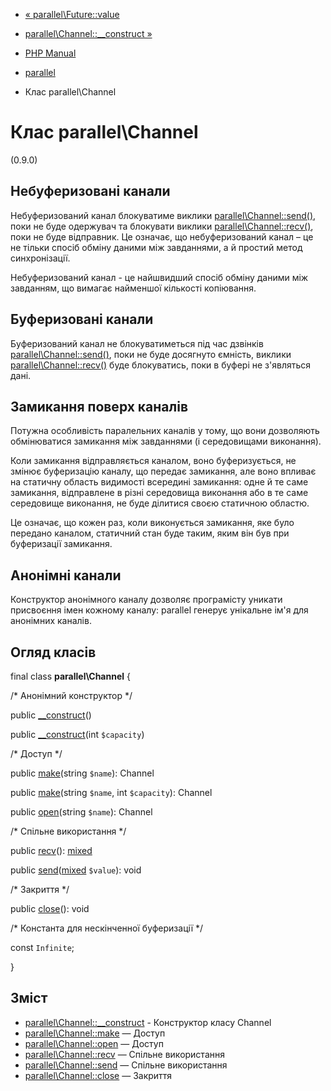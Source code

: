 - [« parallel\Future::value](parallel-future.value.md)
- [parallel\Channel::\_\_construct »](parallel-channel.construct.md)

- [PHP Manual](index.md)
- [parallel](book.parallel.md)
- Клас parallel\Channel

# Клас parallel\Channel

(0.9.0)

## Небуферизовані канали

Небуферизований канал блокуватиме виклики
[parallel\Channel::send()](parallel-channel.send.md), поки
не буде одержувач та блокувати виклики
[parallel\Channel::recv()](parallel-channel.recv.md), поки
не буде відправник. Це означає, що небуферизований канал – це не
тільки спосіб обміну даними між завданнями, а й простий метод
синхронізації.

Небуферизований канал - це найшвидший спосіб обміну даними між
завданням, що вимагає найменшої кількості копіювання.

## Буферизовані канали

Буферизований канал не блокуватиметься під час дзвінків
[parallel\Channel::send()](parallel-channel.send.md), поки
не буде досягнуто ємність, виклики
[parallel\Channel::recv()](parallel-channel.recv.md) буде
блокуватись, поки в буфері не з'являться дані.

## Замикання поверх каналів

Потужна особливість паралельних каналів у тому, що вони дозволяють
обмінюватися замикання між завданнями (і середовищами виконання).

Коли замикання відправляється каналом, воно буферизується, не змінює
буферизацію каналу, що передає замикання, але воно впливає на статичну
область видимості всередині замикання: одне й те саме замикання, відправлене
в різні середовища виконання або в те саме середовище виконання, не буде
ділитися своєю статичною областю.

Це означає, що кожен раз, коли виконується замикання, яке було
передано каналом, статичний стан буде таким, яким він був при
буферизації замикання.

## Анонімні канали

Конструктор анонімного каналу дозволяє програмісту уникати присвоєння
імен кожному каналу: parallel генерує унікальне ім'я для анонімних
каналів.

## Огляд класів

final class **parallel\Channel** {

/\* Анонімний конструктор \*/

public [\_\_construct](parallel-channel.construct.md)()

public [\_\_construct](parallel-channel.construct.md)(int `$capacity`)

/\* Доступ \*/

public [make](parallel-channel.make.md)(string `$name`): Channel

public [make](parallel-channel.make.md)(string `$name`, int
`$capacity`): Channel

public [open](parallel-channel.open.md)(string `$name`): Channel

/\* Спільне використання \*/

public [recv](parallel-channel.recv.md)():
[mixed](language.types.declarations.md#language.types.declarations.mixed)

public
[send](parallel-channel.send.md)([mixed](language.types.declarations.md#language.types.declarations.mixed)
`$value`): void

/\* Закриття \*/

public [close](parallel-channel.close.md)(): void

/\* Константа для нескінченної буферизації \*/

const `Infinite`;

}

## Зміст

- [parallel\Channel::\_\_construct](parallel-channel.construct.md) -
Конструктор класу Channel
- [parallel\Channel::make](parallel-channel.make.md) — Доступ
- [parallel\Channel::open](parallel-channel.open.md) — Доступ
- [parallel\Channel::recv](parallel-channel.recv.md) — Спільне
використання
- [parallel\Channel::send](parallel-channel.send.md) — Спільне
використання
- [parallel\Channel::close](parallel-channel.close.md) — Закриття
